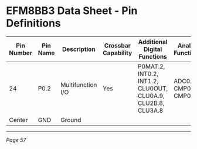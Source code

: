 # EFM8BB3 Data Sheet - Pin Definitions

| Pin Number | Pin Name | Description       | Crossbar Capability | Additional Digital Functions                 | Analog Functions       |
|------------|----------|-------------------|---------------------|----------------------------------------------|------------------------|
| 24         | P0.2     | Multifunction I/O | Yes                 | P0MAT.2, INT0.2, INT1.2, CLU0OUT, CLU0A.9, CLU2B.8, CLU3A.8 | ADC0.1, CMP0P.1, CMP0N.1 |
| Center     | GND      | Ground            |                     |                                              |                        |

---
*Page 57*